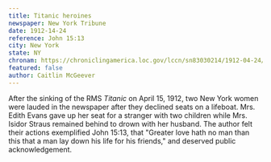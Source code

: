 ```yaml
---
title: Titanic heroines
newspaper: New York Tribune
date: 1912-14-24
reference: John 15:13
city: New York
state: NY
chronam: https://chroniclingamerica.loc.gov/lccn/sn83030214/1912-04-24/ed-1/seq-8/#words=greater+love+hath+man+man+lay+life+friends
featured: false
author: Caitlin McGeever
---
```


After the sinking of the RMS _Titanic_ on April 15, 1912, two New York women were lauded in the newspaper after they declined seats on a lifeboat. Mrs. Edith Evans gave up her seat for a stranger with two children while Mrs. Isidor Straus remained behind to drown with her husband. The author felt their actions exemplified John 15:13, that "Greater love hath no man than this that a man lay down his life for his friends," and deserved public acknowledgement.  
